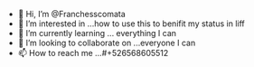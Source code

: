 - 👋 Hi, I’m @Franchesscomata
- 👀 I’m interested in ...how to use this to benifit my status in liff
- 🌱 I’m currently learning ... everything I can
- 💞️ I’m looking to collaborate on ...everyone I can
- 📫 How to reach me ...#+526568605512

<!---
Franchesscomata/Franchesscomata is a ✨ special ✨ repository because its `README.md` (this file) appears on your GitHub profile.
You can click the Preview link to take a look at your changes.
--->
